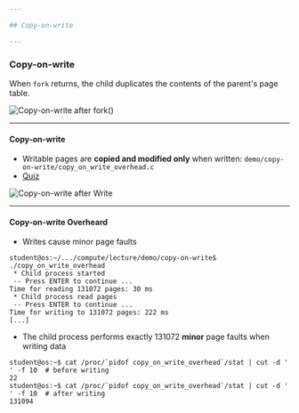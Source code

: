 ```yaml
---

## Copy-on-write

---
```


### Copy-on-write

When `fork` returns, the child duplicates the contents of the parent's page table.

![Copy-on-write after fork()](./media/copy-on-write-initial.svg)

----

#### Copy-on-write

* Writable pages are **copied and modified only** when written: `demo/copy-on-write/copy_on_write_overhead.c`
* [Quiz](../quiz/sections-always-shared.md)

![Copy-on-write after Write](./media/copy-on-write-final.svg)

----

#### Copy-on-write Overheard

* Writes cause minor page faults

```console
student@os:~/.../compute/lecture/demo/copy-on-write$ ./copy_on_write_overhead
 * Child process started
 -- Press ENTER to continue ...
Time for reading 131072 pages: 30 ms
 * Child process read pages
 -- Press ENTER to continue ...
Time for writing to 131072 pages: 222 ms
[...]
```

* The child process performs exactly 131072 **minor** page faults when writing data

```console
student@os:~$ cat /proc/`pidof copy_on_write_overhead`/stat | cut -d ' ' -f 10  # before writing
22
student@os:~$ cat /proc/`pidof copy_on_write_overhead`/stat | cut -d ' ' -f 10  # after writing
131094
```
